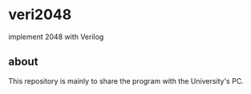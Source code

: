 # veri2048
implement 2048 with Verilog

## about
This repository is mainly to share the program with the University's PC.
